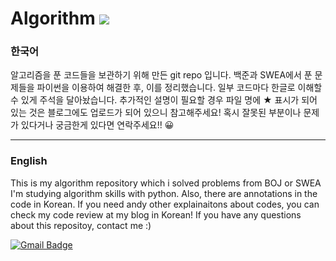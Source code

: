 # Algorithm <img src="https://img.shields.io/badge/Python-3766AB?style=flat-square&logo=Python&logoColor=white"/></a>

### 한국어

알고리즘을 푼 코드들을 보관하기 위해 만든 git repo 입니다.
백준과 SWEA에서 푼 문제들을 파이썬을 이용하여 해결한 후, 이를 정리했습니다.
일부 코드마다 한글로 이해할 수 있게 주석을 달아놨습니다.
추가적인 설명이 필요할 경우 파일 명에 ★ 표시가 되어 있는 것은 블로그에도 업로드가 되어 있으니 참고해주세요!
혹시 잘못된 부분이나 문제가 있다거나 궁금한게 있다면 연락주세요!! 😀
<br>

---

### English

This is my algorithm repository which i solved problems from BOJ or SWEA
I'm studying algorithm skills with python.
Also, there are annotations in the code in Korean.
If you need andy other explainaitons about codes, you can check my code review at my blog in Korean!
If you have any questions about this repositoy, contact me :) 

[![Gmail Badge](https://img.shields.io/badge/Gmail-d14836?style=flat-square&logo=Gmail&logoColor=white&link=mailto:snugyun01@gmail.com)](mailto:edder7734@gmail.com)
